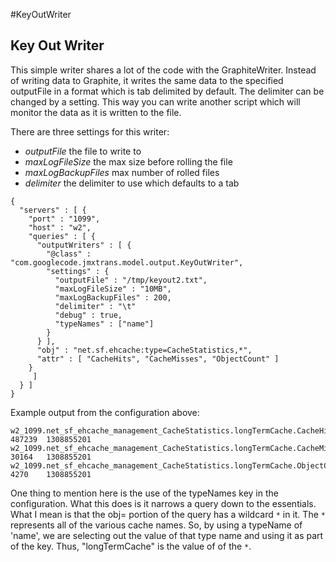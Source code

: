 #KeyOutWriter

## Key Out Writer

This simple writer shares a lot of the code with the GraphiteWriter.
Instead of writing data to Graphite, it writes the same data to the
specified outputFile in a format which is tab delimited by default. The delimiter can be changed by a setting. This way you can write another script which will monitor the data as it is written to the file.

There are three settings for this writer:

  * *outputFile* the file to write to
  * *maxLogFileSize* the max size before rolling the file
  * *maxLogBackupFiles* max number of rolled files
  * *delimiter* the delimiter to use which defaults to a tab

```
{
  "servers" : [ {
    "port" : "1099",
    "host" : "w2",
    "queries" : [ {
      "outputWriters" : [ {
        "@class" : "com.googlecode.jmxtrans.model.output.KeyOutWriter",
        "settings" : {
          "outputFile" : "/tmp/keyout2.txt",
          "maxLogFileSize" : "10MB",
          "maxLogBackupFiles" : 200,
          "delimiter" : "\t" 
          "debug" : true,
          "typeNames" : ["name"]
        }
      } ],
      "obj" : "net.sf.ehcache:type=CacheStatistics,*",
      "attr" : [ "CacheHits", "CacheMisses", "ObjectCount" ]
    }
     ]
  } ]
}
```

Example output from the configuration above:

```
w2_1099.net_sf_ehcache_management_CacheStatistics.longTermCache.CacheHits	487239	1308855201
w2_1099.net_sf_ehcache_management_CacheStatistics.longTermCache.CacheMisses	30164	1308855201
w2_1099.net_sf_ehcache_management_CacheStatistics.longTermCache.ObjectCount	4270	1308855201
```

One thing to mention here is the use of the typeNames key in the
configuration. What this does is it narrows a query down to the
essentials. What I mean is that the obj= portion of the query has a
wildcard ```*``` in it. The ```*``` represents all of the various cache
names. So, by using a typeName of 'name', we are selecting out the value
of that type name and using it as part of the key. Thus, "longTermCache"
is the value of of the ```*```.
